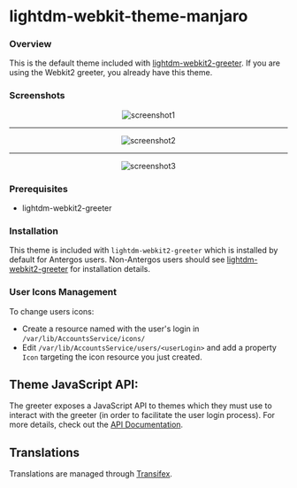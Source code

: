 # lightdm-webkit-theme-manjaro



### Overview

This is the default theme included with [lightdm-webkit2-greeter](http://github.com/Antergos/lightdm-webkit2-greeter). If you are using the Webkit2 greeter, you already have this theme.

### Screenshots
<center>
<img src="img/screenshot1.jpg" alt="screenshot1" />
<hr/>
<img src="img/screenshot2.jpg" alt="screenshot2" />
<hr/>
<img src="img/screenshot3.jpg" alt="screenshot3" />
</center>

### Prerequisites
* lightdm-webkit2-greeter

### Installation
This theme is included with `lightdm-webkit2-greeter` which is installed by default for Antergos users. Non-Antergos users should see [lightdm-webkit2-greeter](https://github.com/Antergos/lightdm-webkit2-greeter/) for installation details.

### User Icons Management

To change users icons:

* Create a resource named with the user's login in `/var/lib/AccountsService/icons/`
* Edit `/var/lib/AccountsService/users/<userLogin>` and add a property `Icon` targeting the icon resource you just created.

## Theme JavaScript API:
The greeter exposes a JavaScript API to themes which they must use to interact with the greeter (in order to facilitate the user login process). For more details, check out the [API Documentation](https://doclets.io/Antergos/lightdm-webkit2-greeter/master). 


## Translations
Translations are managed through [Transifex](http://transifex.com).

